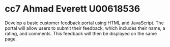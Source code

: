 # cc7 Ahmad Everett U00618536
Develop a basic customer feedback portal using HTML and JavaScript. The portal will allow users to submit their feedback, which includes their name, a rating, and comments. This feedback will then be displayed on the same page.
